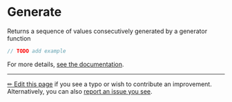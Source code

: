 # Generate

Returns a sequence of values consecutively generated by a generator function

```c# --destination-file ../code/Program.cs --region statements --project ../code/TryMoreLinq.csproj
// TODO add example
```

For more details, [see the documentation][doc].

---

[&#x270F; Edit this page][edit] if you see a typo or wish to contribute an
improvement. Alternatively, you can also [report an issue you see][issue].


[edit]: https://github.com/morelinq/try/edit/master/m/generate.md
[issue]: https://github.com/morelinq/try/issues/new?title=Generate
[doc]: https://morelinq.github.io/3.1/ref/api/html/M_MoreLinq_MoreEnumerable_Generate__1.htm
